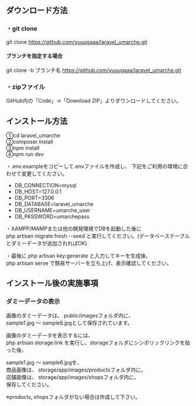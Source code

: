 ## ダウンロード方法

### ・git clone
git clone https://github.com/yuuugaaa/laravel_umarche.git

#### ブランチを指定する場合
git clone -b ブランチ名 https://github.com/yuuugaaa/laravel_umarche.git

### ・zipファイル
GitHub内の「Code」->「Download ZIP」よりダウンロードしてください。

## インストール方法

①cd laravel_umarche<br>
②composer install<br>
③npm install<br>
④npm run dev<br>

・.env.exampleをコピーして.envファイルを作成し、
下記をご利用の環境に合わせて変更してください。
<ul>
    <li>DB_CONNECTION=mysql</li>
    <li>DB_HOST=127.0.0.1</li>
    <li>DB_PORT=3306</li>
    <li>DB_DATABASE=laravel_umarche</li>
    <li>DB_USERNAME=umarche_user</li>
    <li>DB_PASSWORD=umarchepass</li>
</ul>

・XAMPP/MAMPまたは他の開発環境でDBを起動した後に<br>
php artisan migrate:fresh --seed
と実行してください。(データベーステーブルとダミーデータが追加されればOK)

・最後に php artisan key:generate と入力してキーを生成後、<br>
php artisan serve で簡易サーバーを立ち上げ、表示確認してください。

## インストール後の実施事項

### ダミーデータの表示
画像のダミーデータは、
public/imagesフォルダ内に、<br>
sample1.jpg 〜 sample6.jpgとして保存されています。

画像のダミーデータを表示するには、<br>
php artisan storage:link
を実行し、storageフォルダにシンボリックリンクを貼った後、

sample1.jpg 〜 sample6.jpgを、<br>
商品画像は、
storage/app/images/productsフォルダ内に、<br>
店舗画像は、
storage/app/images/shopsフォルダ内に、<br>
保存してください。

※products, shopsフォルダがない場合は作成して下さい。
